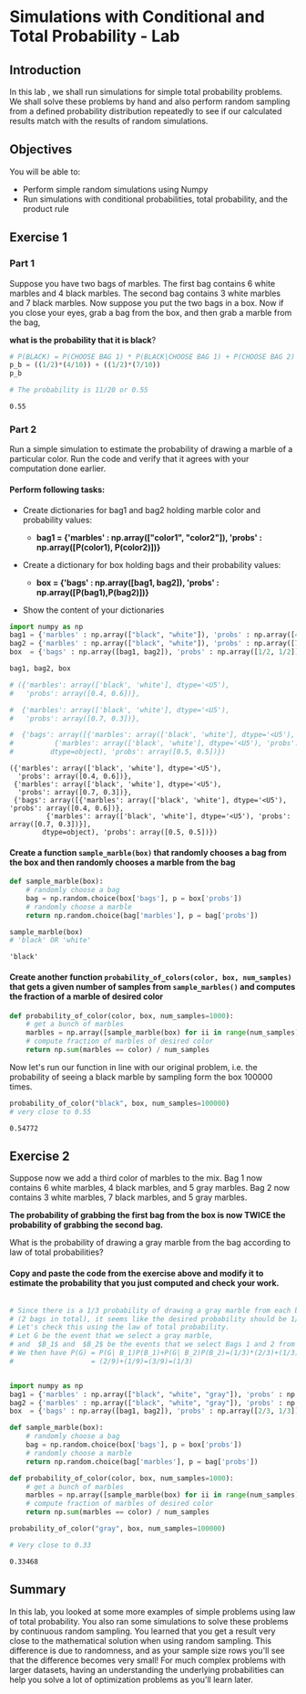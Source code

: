
# Simulations with Conditional and Total Probability - Lab


## Introduction
In this lab , we shall run simulations for simple total probability problems. We shall solve these problems by hand and also perform random sampling from a defined probability distribution repeatedly to see if our calculated results match with the results of random simulations. 

## Objectives
You will be able to:
* Perform simple random simulations using Numpy
* Run simulations with conditional probabilities, total probability, and the product rule

## Exercise 1
### Part 1

Suppose you have two bags of marbles. The first bag contains 6 white marbles and 4 black marbles. The second bag contains 3 white marbles and 7 black marbles. Now suppose you put the two bags in a box. Now if you close your eyes, grab a bag from the box, and then grab a marble from the bag, 

**what is the probability that it is black**? 


```python
# P(BLACK) = P(CHOOSE BAG 1) * P(BLACK|CHOOSE BAG 1) + P(CHOOSE BAG 2) * P(BLACK|CHOOSE BAG 2)
p_b = ((1/2)*(4/10)) + ((1/2)*(7/10))
p_b

# The probability is 11/20 or 0.55
```




    0.55



### Part 2
Run a simple simulation to estimate the probability of drawing a marble of a particular color. Run the code and verify that it agrees with your computation done earlier.

#### Perform following tasks:

* Create dictionaries for bag1 and bag2 holding marble color and probability values:

    * **bag1 = {'marbles' : np.array(["color1", "color2"]), 'probs' : np.array([P(color1), P(color2)])}**
    
* Create a dictionary for box holding bags and their probability values: 

    * **box  = {'bags' : np.array([bag1, bag2]), 'probs' : np.array([P(bag1),P(bag2)])}**
    
* Show the content of your dictionaries


```python
import numpy as np
bag1 = {'marbles' : np.array(["black", "white"]), 'probs' : np.array([4/10, 6/10])}
bag2 = {'marbles' : np.array(["black", "white"]), 'probs' : np.array([7/10, 3/10])}
box  = {'bags' : np.array([bag1, bag2]), 'probs' : np.array([1/2, 1/2])}

bag1, bag2, box

# ({'marbles': array(['black', 'white'], dtype='<U5'),
#   'probs': array([0.4, 0.6])},

#  {'marbles': array(['black', 'white'], dtype='<U5'),
#   'probs': array([0.7, 0.3])},

#  {'bags': array([{'marbles': array(['black', 'white'], dtype='<U5'), 'probs': array([0.4, 0.6])},
#          {'marbles': array(['black', 'white'], dtype='<U5'), 'probs': array([0.7, 0.3])}],
#         dtype=object), 'probs': array([0.5, 0.5])})
```




    ({'marbles': array(['black', 'white'], dtype='<U5'),
      'probs': array([0.4, 0.6])},
     {'marbles': array(['black', 'white'], dtype='<U5'),
      'probs': array([0.7, 0.3])},
     {'bags': array([{'marbles': array(['black', 'white'], dtype='<U5'), 'probs': array([0.4, 0.6])},
             {'marbles': array(['black', 'white'], dtype='<U5'), 'probs': array([0.7, 0.3])}],
            dtype=object), 'probs': array([0.5, 0.5])})



#### Create a function `sample_marble(box)` that randomly chooses a bag from the box and then randomly chooses a marble from the bag 


```python
def sample_marble(box):
    # randomly choose a bag 
    bag = np.random.choice(box['bags'], p = box['probs'])
    # randomly choose a marble 
    return np.random.choice(bag['marbles'], p = bag['probs'])

sample_marble(box)
# 'black' OR 'white'
```




    'black'



#### Create another function `probability_of_colors(color, box, num_samples)` that gets a  given number of samples from `sample_marbles()` and computes the fraction of a marble of desired color


```python
def probability_of_color(color, box, num_samples=1000):
    # get a bunch of marbles 
    marbles = np.array([sample_marble(box) for ii in range(num_samples)])
    # compute fraction of marbles of desired color 
    return np.sum(marbles == color) / num_samples
```

Now let's run our function in line with our original problem, i.e. the probability of seeing a black marble by sampling form the box 100000 times. 


```python
probability_of_color("black", box, num_samples=100000)
# very close to 0.55
```




    0.54772



## Exercise 2


Suppose now we add a third color of marbles to the mix.  Bag 1 now contains 6 white marbles, 4 black marbles, and 5 gray marbles. Bag 2 now contains 3 white marbles, 7 black marbles, and 5 gray marbles.  

**The probability of grabbing the first bag from the box is now TWICE the probability of grabbing the second bag.** 

What is the probability of drawing a gray marble from the bag according to law of total probabilities?  

#### Copy and paste the code from the exercise above and modify it to estimate the probability that you just computed and check your work.


```python

# Since there is a 1/3 probability of drawing a gray marble from each bag
# (2 bags in total), it seems like the desired probability should be 1/3 
# Let's check this using the law of total probability.
# Let G be the event that we select a gray marble, 
# and  $B_1$ and  $B_2$ be the events that we select Bags 1 and 2 from the box, respectively.
# We then have P(G) = P(G| B_1)P(B_1)+P(G| B_2)P(B_2)=(1/3)*(2/3)+(1/3)*(1/3)
#                   = (2/9)+(1/9)=(3/9)=(1/3)



```


```python
import numpy as np
bag1 = {'marbles' : np.array(["black", "white", "gray"]), 'probs' : np.array([4/15, 6/15, 5/15])}
bag2 = {'marbles' : np.array(["black", "white", "gray"]), 'probs' : np.array([7/15, 3/15, 5/15])}
box  = {'bags' : np.array([bag1, bag2]), 'probs' : np.array([2/3, 1/3])}

def sample_marble(box):
    # randomly choose a bag 
    bag = np.random.choice(box['bags'], p = box['probs'])
    # randomly choose a marble 
    return np.random.choice(bag['marbles'], p = bag['probs'])

def probability_of_color(color, box, num_samples=1000):
    # get a bunch of marbles 
    marbles = np.array([sample_marble(box) for ii in range(num_samples)])
    # compute fraction of marbles of desired color 
    return np.sum(marbles == color) / num_samples
```


```python
probability_of_color("gray", box, num_samples=100000)

# Very close to 0.33
```




    0.33468



## Summary 

In this lab, you looked at some more examples of simple problems using law of total probability. You also ran some simulations to solve these problems by continuous random sampling. You learned that you get a result very close to the mathematical solution when using random sampling. This difference is due to randomness, and as your sample size rows you'll see that the difference becomes very small!
For much complex problems with larger datasets, having an understanding the underlying probabilities can help you solve a lot of optimization problems as you'll learn later.
